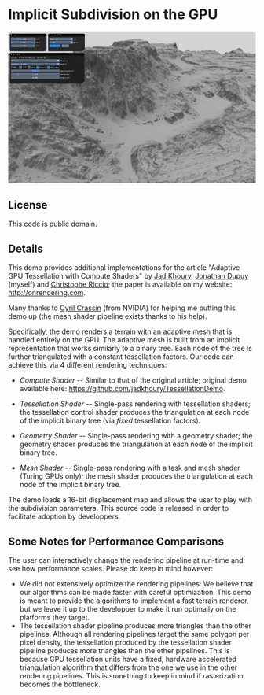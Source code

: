 # Implicit Subdivision on the GPU

![alt text](preview.png "Preview")

## License
This code is public domain.

## Details
This demo provides additional implementations for the article 
"Adaptive GPU Tessellation with Compute Shaders" by 
[Jad Khoury](https://github.com/jadkhoury), 
[Jonathan Dupuy](http://onrendering.com/) (myself) and 
[Christophe Riccio](https://github.com/g-truc); 
the paper is available on my website: <http://onrendering.com>.

Many thanks to [Cyril Crassin](https://twitter.com/Icare3D) (from NVIDIA) for 
helping me putting this demo up (the mesh shader pipeline exists thanks to 
his help). 

Specifically, the demo renders a terrain with an adaptive mesh that is handled entirely on the GPU. The adaptive mesh is built from an implicit representation that works similarly to a binary tree. Each node of the tree is further triangulated with a constant tessellation factors. Our code can achieve this via 4 different rendering techniques:

* *Compute Shader* -- Similar to that of the original article; original demo available here: https://github.com/jadkhoury/TessellationDemo.

* *Tessellation Shader* -- Single-pass rendering with tessellation shaders; the tessellation control shader produces the triangulation at each node of the implicit binary tree (via *fixed* tessellation factors).

* *Geometry Shader* -- Single-pass rendering with a geometry shader; the geometry shader produces the triangulation at each node of the implicit binary tree.

* *Mesh Shader* -- Single-pass rendering with a task and mesh shader (Turing GPUs only); the mesh shader produces the triangulation at each node of the implicit binary tree.

The demo loads a 16-bit displacement map and allows the user to play with the subdivision parameters.
This source code is released in order to facilitate adoption by developpers.

## Some Notes for Performance Comparisons
The user can interactively change the rendering pipeline at run-time and see how performance scales. Please do keep in mind however:  
* We did not extensively optimize the rendering pipelines: We believe that our algorithms can be made faster with careful optimization. This demo is meant to provide the algorithms to implement a fast terrain renderer, but we leave it up to the developper to make it run optimally on the platforms they target. 
* The tessellation shader pipeline produces more triangles than the other pipelines: Although all rendering pipelines target the same polygon per pixel density, the tessellation produced by the tessellation shader pipeline produces more triangles than the other pipelines. This is because GPU tessellation units have a fixed, hardware accelerated triangulation algorithm that differs from the one we use in the other rendering pipelines. This is something to keep in mind if rasterization becomes the bottleneck.




